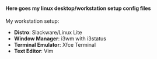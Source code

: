 #### Here goes my linux desktop/workstation setup config files

My workstation setup:
- **Distro**: Slackware/Linux Lite
- **Window Manager**: i3wm with i3status
- **Terminal Emulator**: Xfce Terminal
- **Text Editor**: Vim
